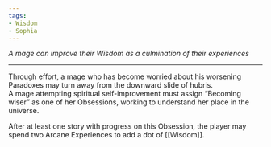 ```yaml
---
tags:
- Wisdom
- Sophia
---
```


_A mage can improve their Wisdom as a culmination of their experiences_

---

Through effort, a mage who has become worried about his worsening Paradoxes may turn away from the downward slide of hubris.\
A mage attempting spiritual self-improvement must assign “Becoming wiser” as one of her Obsessions, working to understand her place in the universe. 

After at least one story with progress on this Obsession, the player may spend two Arcane Experiences to add a dot of [[Wisdom]].